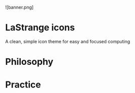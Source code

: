 ![banner.png]

# LaStrange icons

A clean, simple icon theme for easy and focused computing

# Philosophy

# Practice


